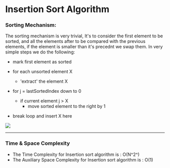# Insertion Sort Algorithm

### Sorting Mechanism:

The sorting mechanism is very trivial, It's to consider the first element to be sorted, and all the elements after to be compared with the previous elements, if the element is smaller than it's precednt we swap them. In very simple steps we do the following: 

* mark first element as sorted
* for each unsorted element X
    - 'extract' the element X
    
* for j = lastSortedIndex down to 0
    - if current element j > X
        * move sorted element to the right by 1

* break loop and insert X here

![](./Insertion.gif)
***
### Time & Space Complexity
- The Time Complexity for Insertion sort algorithm is : O(N^2^)
- The Auxiliary Space Complexity for Insertion sort algorithm is : O(1)

